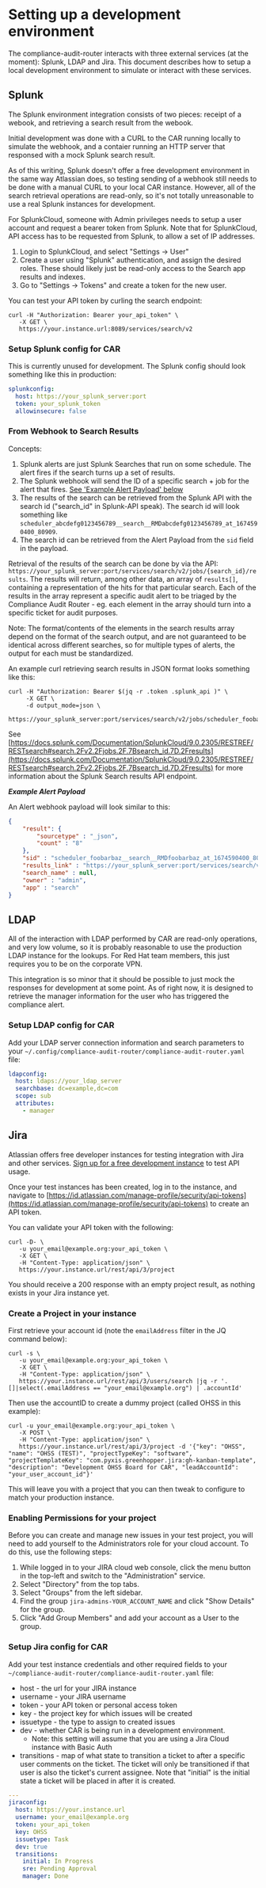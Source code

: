 # Setting up a development environment

The compliance-audit-router interacts with three external services (at the moment): Splunk, LDAP and Jira. This document describes how to setup a local development environment to simulate or interact with these services.

## Splunk

The Splunk environment integration consists of two pieces:  receipt of a webook, and retrieving a search result from the webook.

Initial development was done with a CURL to the CAR running locally to simulate the webhook, and a contaier running an HTTP server that responsed with a mock Splunk search result.

As of this writing, Splunk doesn't offer a free development environment in the same way Atlassian does, so testing sending of a webhook still needs to be done with a manual CURL to your local CAR instance.  However, all of the search retrieval operations are read-only, so it's not totally unreasonable to use a real Splunk instances for development.

For SplunkCloud, someone with Admin privileges needs to setup a user account and request a bearer token from Splunk. Note that for SplunkCloud, API access has to be requested from Splunk, to allow a set of IP addresses.

1. Login to SplunkCloud, and select "Settings -> User"
2. Create a user using "Splunk" authentication, and assign the desired roles. These should likely just be read-only access to the Search app results and indexes.
3. Go to "Settings -> Tokens" and create a token for the new user.

You can test your API token by curling the search endpoint:

```shell
curl -H "Authorization: Bearer your_api_token" \
   -X GET \
   https://your.instance.url:8089/services/search/v2
```

### Setup Splunk config for CAR

This is currently unused for development.  The Splunk config should look something like this in production:

```yaml
splunkconfig:
  host: https://your_splunk_server:port
  token: your_splunk_token
  allowinsecure: false
```

### From Webhook to Search Results

Concepts:

1. Splunk alerts are just Splunk Searches that run on some schedule.  The alert fires if the search turns up a set of results.
2. The Splunk webhook will send the ID of a specific search + job for the alert that fires. [See 'Example Alert Payload' below](#example-alert-payload) 
3. The results of the search can be retrieved from the Splunk API with the search id ("search_id" in Splunk-API speak).  The search id will look something like `scheduler_abcdefg0123456789__search__RMDabcdefg0123456789_at_1674590400_80909`. 
4. The search id can be retrieved from the Alert Payload from the `sid` field in the payload.  

Retrieval of the results of the search can be done by via the API: `https://your_splunk_server:port/services/search/v2/jobs/{search_id}/results`.  The results will return, among other data, an array of `results[]`, containing a representation of the hits for that particular search.  Each of the results in the array represent a specific audit alert to be triaged by the Compliance Audit Router - eg. each element in the array should turn into a specific ticket for audit purposes.

Note: The format/contents of the elements in the search results array depend on the format of the search output, and are not guaranteed to be identical across different searches, so for multiple types of alerts, the output for each must be standardized.

An example curl retrieving search results in JSON format looks something like this:

```shell
curl -H "Authorization: Bearer $(jq -r .token .splunk_api )" \
     -X GET \
     -d output_mode=json \
     https://your_splunk_server:port/services/search/v2/jobs/scheduler_foobarbaz__search__RMDfoobarbaz_at_1674590400_80909/results
```

See [https://docs.splunk.com/Documentation/SplunkCloud/9.0.2305/RESTREF/RESTsearch#search.2Fv2.2Fjobs.2F.7Bsearch_id.7D.2Fresults](https://docs.splunk.com/Documentation/SplunkCloud/9.0.2305/RESTREF/RESTsearch#search.2Fv2.2Fjobs.2F.7Bsearch_id.7D.2Fresults) for more information about the Splunk Search results API endpoint.

<a name="example-alert-payload"></a>
**_Example Alert Payload_**

An Alert webhook payload will look similar to this:

```json
{
	"result": {
		"sourcetype" : "_json",
		"count" : "8"
	},
	"sid" : "scheduler_foobarbaz__search__RMDfoobarbaz_at_1674590400_80909/results",
	"results_link" : "https://your_splunk_server:port/services/search/v2/jobs/scheduler_foobarbaz__search__RMDfoobarbaz_at_1674590400_80909",
	"search_name" : null,
	"owner" : "admin",
	"app" : "search"
}
```


## LDAP

All of the interaction with LDAP performed by CAR are read-only operations, and very low volume, so it is probably reasonable to use the production LDAP instance for the lookups.  For Red Hat team members, this just requires you to be on the corporate VPN.

This integration is so minor that it should be possible to just mock the responses for development at some point.  As of right now, it is designed to retrieve the manager information for the user who has triggered the compliance alert.

### Setup LDAP config for CAR

Add your LDAP server connection information and search parameters to your `~/.config/compliance-audit-router/compliance-audit-router.yaml` file:

```yaml
ldapconfig:
  host: ldaps://your_ldap_server
  searchbase: dc=example,dc=com
  scope: sub
  attributes:
    - manager
```

## Jira

Atlassian offers free developer instances for testing integration with Jira and other services. [Sign up for a free development instance](http://go.atlassian.com/about-cloud-dev-instance) to test API usage.

Once your test instances has been created, log in to the instance, and navigate to [https://id.atlassian.com/manage-profile/security/api-tokens](https://id.atlassian.com/manage-profile/security/api-tokens) to create an API token.

You can validate your API token with the following:

```shell
curl -D- \
   -u your_email@example.org:your_api_token \
   -X GET \
   -H "Content-Type: application/json" \
   https://your.instance.url/rest/api/3/project
```

You should receive a 200 response with an empty project result, as nothing exists in your Jira instance yet.

### Create a Project in your instance

First retrieve your account id (note the `emailAddress` filter in the JQ command below):

```shell
curl -s \
   -u your_email@example.org:your_api_token \
   -X GET \
   -H "Content-Type: application/json" \
   https://your.instance.url/rest/api/3/users/search |jq -r '.[]|select(.emailAddress == "your_email@example.org") | .accountId'
```

Then use the accountID to create a dummy project (called OHSS in this example):

```shell
curl -u your_email@example.org:your_api_token \ 
   -X POST \
   -H "Content-Type: application/json" \
   https://your.instance.url/rest/api/3/project -d '{"key": "OHSS", "name": "OHSS (TEST)", "projectTypeKey": "software", "projectTemplateKey": "com.pyxis.greenhopper.jira:gh-kanban-template", "description": "Development OHSS Board for CAR", "leadAccountId": "your_user_account_id"}'
   ```

   This will leave you with a project that you can then tweak to configure to match your production instance.

### Enabling Permissions for your project
Before you can create and manage new issues in your test project, you will need to add yourself to the Administrators role for your cloud account. To do this, use the following steps:

1. While logged in to your JIRA cloud web console, click the menu button in the top-left and switch to the "Administration" service.
1. Select "Directory" from the top tabs.
1. Select "Groups" from the left sidebar.
1. Find the group `jira-admins-YOUR_ACCOUNT_NAME` and click "Show Details" for the group.
1. Click "Add Group Members" and add your account as a User to the group.

### Setup Jira config for CAR

Add your test instance credentials and other required fields to your `~/compliance-audit-router/compliance-audit-router.yaml` file:

- host - the url for your JIRA instance
- username - your JIRA username
- token - your API token or personal access token
- key - the project key for which issues will be created
- issuetype - the type to assign to created issues
- dev - whether CAR is being run in a development environment.
  - Note: this setting will assume that you are using a Jira Cloud instance with Basic Auth
- transitions - map of what state to transition a ticket to after a specific user comments on the ticket. The ticket will only be transitioned if that user is also the ticket's current assignee. Note that "initial" is the initial state a ticket will be placed in after it is created.
```yaml
---
jiraconfig:
  host: https://your.instance.url
  username: your_email@example.org
  token: your_api_token
  key: OHSS
  issuetype: Task
  dev: true
  transitions:
    initial: In Progress
    sre: Pending Approval
    manager: Done
```